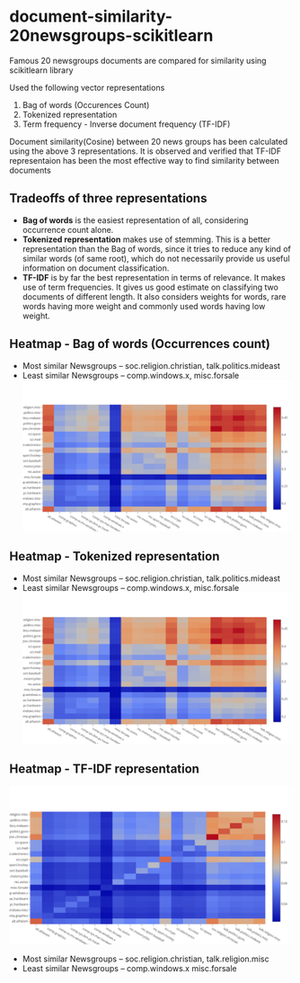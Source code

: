 # document-similarity-20newsgroups-scikitlearn
Famous 20 newsgroups  documents are compared for similarity using scikitlearn library

Used the following vector representations
1.	Bag of words (Occurences Count)
2.	Tokenized representation
3.	Term frequency - Inverse document frequency (TF-IDF)

Document similarity(Cosine) between 20 news groups has been calculated using the above 3 representations. It is observed and verified that TF-IDF representaion has been the most effective way to find similarity between documents

## Tradeoffs of three representations
-	**Bag of words** is the easiest representation of all, considering occurrence count alone.
-	**Tokenized representation** makes use of stemming. This is a better representation than the Bag of words, since it tries to reduce any kind of similar words (of same root), which do not necessarily provide us useful information on document classification.
-	**TF-IDF** is by far the best representation in terms of relevance. It makes use of term frequencies. It gives us good estimate on classifying two documents of different length. It also considers weights for words, rare words having more weight and commonly used words having low weight.

## Heatmap - Bag of words (Occurrences count)
-	Most similar Newsgroups – soc.religion.christian, talk.politics.mideast
-	Least similar Newsgroups – comp.windows.x, misc.forsale
![alt text](https://github.com/vinaybysani/document-similarity-20newsgroups-scikitlearn/blob/master/images/count.png)


## Heatmap - Tokenized representation 
-	Most similar Newsgroups – soc.religion.christian, talk.politics.mideast
-	Least similar Newsgroups – comp.windows.x, misc.forsale
![alt text](https://github.com/vinaybysani/document-similarity-20newsgroups-scikitlearn/blob/master/images/tokenized.png)


## Heatmap - TF-IDF representation
![alt text](https://github.com/vinaybysani/document-similarity-20newsgroups-scikitlearn/blob/master/images/tfidf.png)
-	Most similar Newsgroups – soc.religion.christian, talk.religion.misc
-	Least similar Newsgroups – comp.windows.x misc.forsale